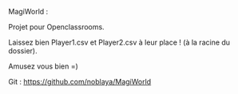 MagiWorld :

Projet pour Openclassrooms.

Laissez bien Player1.csv et Player2.csv à leur place ! (à la racine du dossier).

Amusez vous bien =)


Git : https://github.com/noblaya/MagiWorld